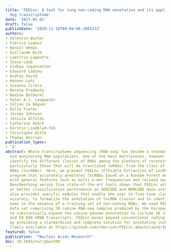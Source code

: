 ```yaml
---
title: 'FEELnc: A tool for long non-coding RNA annotation and its application to the
  dog transcriptome'
date: '2017-01-01'
draft: false
publishDate: '2020-11-16T09:04:00.386513Z'
authors:
- Valentin Wucher
- Fabrice Legeai
- Benoît Hédan
- Guillaume Rizk
- Laetitia Lagoutte
- Tosso Leeb
- Vidhya Jagannathan
- Edouard Cadieu
- Audrey David
- Hannes Lohi
- Susanna Cirera
- Merete Fredholm
- Nadine Botherel
- Peter A.J. Leegwater
- Céline Le Béguec
- Hille Fieten
- Jeremy Johnson
- Jessica Alföldi
- Catherine André
- Kerstin Lindblad-Toh
- Christophe Hitte
- Thomas Derrien
publication_types:
- '2'
abstract: Whole transcriptome sequencing (RNA-seq) has become a standard for cataloguing
  and monitoring RNA populations. One of the main bottlenecks, however, is to correctly
  identify the different classes of RNAs among the plethora of reconstructed transcripts,
  particularly those that will be translated (mRNAs) from the class of long non-coding
  RNAs (lncRNAs). Here, we present FEELnc (FlExible Extraction of LncRNAs), an alignment-free
  program that accurately annotates lncRNAs based on a Random Forest model trained
  with general features such as multi k-mer frequencies and relaxed open reading frames.
  Benchmarking versus five state-of-the-art tools shows that FEELnc achieves similar
  or better classification performance on GENCODE and NONCODE data sets. The program
  also provides specific modules that enable the user to fine-tune classification
  accuracy, to formalize the annotation of lncRNA classes and to identify lncRNAs
  even in the absence of a training set of non-coding RNAs. We used FEELnc on a real
  data set comprising 20 canine RNA-seq samples produced by the European LUPA consortium
  to substantially expand the canine genome annotation to include 10 374 novel lncRNAs
  and 58 640 mRNA transcripts. FEELnc moves beyond conventional coding potential classifiers
  by providing a standardized and complete solution for annotating lncRNAs and is
  freely available at https://github.com/tderrien/FEELnc.$backslash$r$backslash$n
featured: false
publication: '*Nucleic Acids Research*'
doi: 10.1093/nar/gkw1306
---
```


